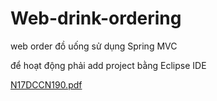 # Web-drink-ordering
web order đồ uống sử dụng Spring MVC


 để hoạt động phải add project bằng Eclipse IDE 
 
 
[N17DCCN190.pdf](https://github.com/phanvu0313/Web-drink-ordering-spring-mvc/files/6249570/N17DCCN190.pdf)
